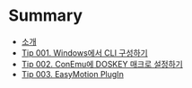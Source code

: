 # Summary

* [소개](README.md)
* [Tip 001. Windows에서 CLI 구성하기](tip_001_cli.md)
* [Tip 002. ConEmu에 DOSKEY 매크로 설정하기](tip_002_conemu.md)
* [Tip 003. EasyMotion PlugIn](tip_003_easymotion.md)

